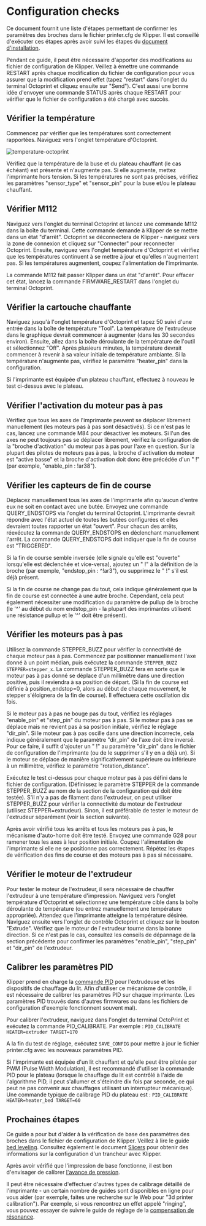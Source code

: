 # Configuration checks

Ce document fournit une liste d'étapes permettant de confirmer les paramètres des broches dans le fichier printer.cfg de Klipper. Il est conseillé d'exécuter ces étapes après avoir suivi les étapes du [document d'installation](Installation.md).

Pendant ce guide, il peut être nécessaire d'apporter des modifications au fichier de configuration de Klipper. Veillez à émettre une commande RESTART après chaque modification du fichier de configuration pour vous assurer que la modification prend effet (tapez "restart" dans l'onglet du terminal Octoprint et cliquez ensuite sur "Send"). C'est aussi une bonne idée d'envoyer une commande STATUS après chaque RESTART pour vérifier que le fichier de configuration a été chargé avec succès.

## Vérifier la température

Commencez par vérifier que les températures sont correctement rapportées. Naviguez vers l'onglet température d'Octoprint.

![temperature-octoprint](img/octoprint-temperature.png)

Vérifiez que la température de la buse et du plateau chauffant (le cas échéant) est présente et n'augmente pas. Si elle augmente, mettez l'imprimante hors tension. Si les températures ne sont pas précises, vérifiez les paramètres "sensor_type" et "sensor_pin" pour la buse et/ou le plateau chauffant.

## Vérifier M112

Naviguez vers l'onglet du terminal Octoprint et lancez une commande M112 dans la boîte du terminal. Cette commande demande à Klipper de se mettre dans un état "d'arrêt". Octoprint se déconnectera de Klipper - naviguez vers la zone de connexion et cliquez sur "Connecter" pour reconnecter Octoprint. Ensuite, naviguez vers l'onglet température d'Octoprint et vérifiez que les températures continuent à se mettre à jour et qu'elles n'augmentent pas. Si les températures augmentent, coupez l'alimentation de l'imprimante.

La commande M112 fait passer Klipper dans un état "d'arrêt". Pour effacer cet état, lancez la commande FIRMWARE_RESTART dans l'onglet du terminal Octoprint.

## Vérifier la cartouche chauffante

Naviguez jusqu'à l'onglet température d'Octoprint et tapez 50 suivi d'une entrée dans la boîte de température "Tool". La température de l'extrudeuse dans le graphique devrait commencer à augmenter (dans les 30 secondes environ). Ensuite, allez dans la boîte déroulante de la température de l'outil et sélectionnez "Off". Après plusieurs minutes, la température devrait commencer à revenir à sa valeur initiale de température ambiante. Si la température n'augmente pas, vérifiez le paramètre "heater_pin" dans la configuration.

Si l'imprimante est équipée d'un plateau chauffant, effectuez à nouveau le test ci-dessus avec le plateau.

## Vérifier l'activation du moteur pas à pas

Vérifiez que tous les axes de l'imprimante peuvent se déplacer librement manuellement (les moteurs pas à pas sont désactivés). Si ce n'est pas le cas, lancez une commande M84 pour désactiver les moteurs. Si l'un des axes ne peut toujours pas se déplacer librement, vérifiez la configuration de la "broche d'activation" du moteur pas à pas pour l'axe en question. Sur la plupart des pilotes de moteurs pas à pas, la broche d'activation du moteur est "active basse" et la broche d'activation doit donc être précédée d'un " !" (par exemple, "enable_pin : !ar38").

## Vérifier les capteurs de fin de course

Déplacez manuellement tous les axes de l'imprimante afin qu'aucun d'entre eux ne soit en contact avec une butée. Envoyez une commande QUERY_ENDSTOPS via l'onglet du terminal Octoprint. L'imprimante devrait répondre avec l'état actuel de toutes les butées configurées et elles devraient toutes rapporter un état "ouvert". Pour chacun des arrêts, réexécutez la commande QUERY_ENDSTOPS en déclenchant manuellement l'arrêt. La commande QUERY_ENDSTOPS doit indiquer que la fin de course est "TRIGGERED".

Si la fin de course semble inversée (elle signale qu'elle est "ouverte" lorsqu'elle est déclenchée et vice-versa), ajoutez un " !" à la définition de la broche (par exemple, "endstop_pin : ^!ar3"), ou supprimez le " !" s'il est déjà présent.

Si la fin de course ne change pas du tout, cela indique généralement que la fin de course est connectée à une autre broche. Cependant, cela peut également nécessiter une modification du paramètre de pullup de la broche (le '^' au début du nom endstop_pin - la plupart des imprimantes utilisent une résistance pullup et le '^' doit être présent).

## Vérifier les moteurs pas à pas

Utilisez la commande STEPPER_BUZZ pour vérifier la connectivité de chaque moteur pas à pas. Commencez par positionner manuellement l'axe donné à un point médian, puis exécutez la commande `STEPPER_BUZZ STEPPER=stepper_x`. La commande STEPPER_BUZZ fera en sorte que le moteur pas à pas donné se déplace d'un millimètre dans une direction positive, puis il reviendra à sa position de départ. (Si la fin de course est définie à position_endstop=0, alors au début de chaque mouvement, le stepper s'éloignera de la fin de course). Il effectuera cette oscillation dix fois.

Si le moteur pas à pas ne bouge pas du tout, vérifiez les réglages "enable_pin" et "step_pin" du moteur pas à pas. Si le moteur pas à pas se déplace mais ne revient pas à sa position initiale, vérifiez le réglage "dir_pin". Si le moteur pas à pas oscille dans une direction incorrecte, cela indique généralement que le paramètre "dir_pin" de l'axe doit être inversé. Pour ce faire, il suffit d'ajouter un " !" au paramètre "dir_pin" dans le fichier de configuration de l'imprimante (ou de le supprimer s'il y en a déjà un). Si le moteur se déplace de manière significativement supérieure ou inférieure à un millimètre, vérifiez le paramètre "rotation_distance".

Exécutez le test ci-dessus pour chaque moteur pas à pas défini dans le fichier de configuration. (Définissez le paramètre STEPPER de la commande STEPPER_BUZZ au nom de la section de la configuration qui doit être testée). S'il n'y a pas de filament dans l'extrudeur, on peut utiliser STEPPER_BUZZ pour vérifier la connectivité du moteur de l'extrudeur (utilisez STEPPER=extrudeur). Sinon, il est préférable de tester le moteur de l'extrudeur séparément (voir la section suivante).

Après avoir vérifié tous les arrêts et tous les moteurs pas à pas, le mécanisme d'auto-home doit être testé. Envoyez une commande G28 pour ramener tous les axes à leur position initiale. Coupez l'alimentation de l'imprimante si elle ne se positionne pas correctement. Répétez les étapes de vérification des fins de course et des moteurs pas à pas si nécessaire.

## Vérifier le moteur de l'extrudeur

Pour tester le moteur de l'extrudeur, il sera nécessaire de chauffer l'extrudeur à une température d'impression. Naviguez vers l'onglet température d'Octoprint et sélectionnez une température cible dans la boîte déroulante de température (ou entrez manuellement une température appropriée). Attendez que l'imprimante atteigne la température désirée. Naviguez ensuite vers l'onglet de contrôle Octoprint et cliquez sur le bouton "Extrude". Vérifiez que le moteur de l'extrudeur tourne dans la bonne direction. Si ce n'est pas le cas, consultez les conseils de dépannage de la section précédente pour confirmer les paramètres "enable_pin", "step_pin" et "dir_pin" de l'extrudeur.

## Calibrer les paramètres PID

Klipper prend en charge la [commande PID](https://en.wikipedia.org/wiki/PID_controller) pour l'extrudeuse et les dispositifs de chauffage du lit. Afin d'utiliser ce mécanisme de contrôle, il est nécessaire de calibrer les paramètres PID sur chaque imprimante. (Les paramètres PID trouvés dans d'autres firmwares ou dans les fichiers de configuration d'exemple fonctionnent souvent mal).

Pour calibrer l'extrudeur, naviguez dans l'onglet du terminal OctoPrint et exécutez la commande PID_CALIBRATE. Par exemple : `PID_CALIBRATE HEATER=extruder TARGET=170`

A la fin du test de réglage, exécutez `SAVE_CONFIG` pour mettre à jour le fichier printer.cfg avec les nouveaux paramètres PID.

Si l'imprimante est équipée d'un lit chauffant et qu'elle peut être pilotée par PWM (Pulse Width Modulation), il est recommandé d'utiliser la commande PID pour le plateau (lorsque le chauffage du lit est contrôlé à l'aide de l'algorithme PID, il peut s'allumer et s'éteindre dix fois par seconde, ce qui peut ne pas convenir aux chauffages utilisant un interrupteur mécanique). Une commande typique de calibrage PID du plateau est : `PID_CALIBRATE HEATER=heater_bed TARGET=60`

## Prochaines étapes

Ce guide a pour but d'aider à la vérification de base des paramètres des broches dans le fichier de configuration de Klipper. Veillez à lire le guide [bed leveling](Bed_Level.md). Consultez également le document [Slicers](Slicers.md) pour obtenir des informations sur la configuration d'un trancheur avec Klipper.

Après avoir vérifié que l'impression de base fonctionne, il est bon d'envisager de calibrer [l'avance de pression](Pressure_Advance.md).

Il peut être nécessaire d'effectuer d'autres types de calibrage détaillé de l'imprimante - un certain nombre de guides sont disponibles en ligne pour vous aider (par exemple, faites une recherche sur le Web pour "3d printer calibration"). Par exemple, si vous rencontrez un effet appelé "ringing", vous pouvez essayer de suivre le guide de réglage de la [compensation de résonance](Resonance_Compensation.md).
